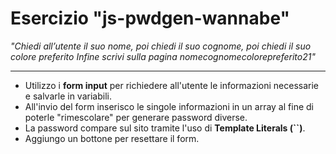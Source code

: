 # Esercizio "js-pwdgen-wannabe"

*"Chiedi all’utente il suo nome,
poi chiedi il suo cognome,
poi chiedi il suo colore preferito
Infine scrivi sulla pagina nomecognomecolorepreferito21"*

---

- Utilizzo i **form input** per richiedere all'utente le informazioni necessarie e salvarle in variabili.
- All'invio del form inserisco le singole informazioni in un array al fine di poterle "rimescolare" per generare password diverse.
- La password compare sul sito tramite l'uso di **Template Literals (``)**.
- Aggiungo un bottone per resettare il form.
